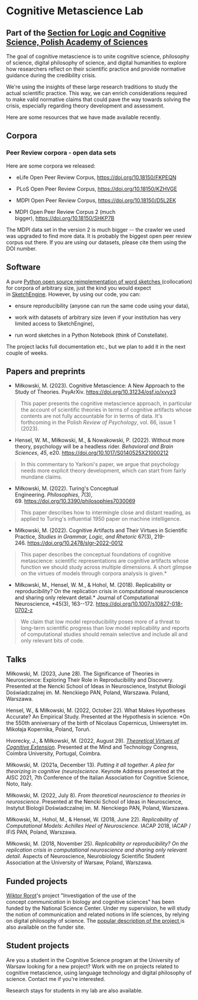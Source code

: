 # Cognitive Metascience Lab
## Part of the [Section for Logic and Cognitive Science, Polish Academy of Sciences ](https://ifispan.pl/en/filozofia/logic-and-cognitive-science/)

The goal of cognitive metascience is to unite cognitive science, philosophy of science, digital philosophy of science, and digital humanities to explore how researchers reflect on their scientific practice and provide normative guidance during the credibility crisis.

We're using the insights of these large research traditions to study the actual scientific practice. This way, we can enrich considerations required to make valid normative claims that could pave the way towards solving the crisis, especially regarding theory development and assessment.

Here are some resources that we have made available recently.

## Corpora

### Peer Review corpora - open data sets

Here are some corpora we released:

-  eLife Open Peer Review Corpus, <https://doi.org/10.18150/FKPEQN>

-  PLoS Open Peer Review Corpus, <https://doi.org/10.18150/KZHVGE>

-  MDPI Open Peer Review Corpus, <https://doi.org/10.18150/D5L2EK>

-  MDPI Open Peer Review Corpus 2 (much bigger), <https://doi.org/10.18150/SHKP7B>

The MDPI data set in the version 2 is much bigger -- the crawler we used was upgraded to find more data. It is probably the biggest open peer review corpus out there. If you are using our datasets, please cite them using the DOI number.

## Software

A pure [Python open source reimplementation of word sketches ](https://github.com/cognitive-metascience/word_sketch)(collocation) for corpora of arbitrary size, just the kind you would expect in [SketchEngine](https://www.sketchengine.eu/). However, by using our code, you can:

-   ensure reproducibility (anyone can run the same code using your data),

-   work with datasets of arbitrary size (even if your institution has very limited access to SketchEngine),

-   run word sketches in a Python Notebook (think of Constellate).

The project lacks full documentation etc., but we plan to add it in the next couple of weeks.

## Papers and preprints

- Miłkowski, M. (2023). Cognitive Metascience: A New Approach to the Study of Theories. PsyArXiv. <https://doi.org/10.31234/osf.io/xvyz3>

> This paper presents the cognitive metascience approach, in particular the account of scientific theories in terms of cognitive artifacts whose contents are not fully accountable for in terms of data. It's forthcoming in the Polish *Review of Psychology*, vol. 66, issue 1 (2023).

-   Hensel, W. M., Miłkowski, M., & Nowakowski, P. (2022). Without more theory, psychology will be a headless rider. *Behavioral and Brain Sciences*, *45*, e20. <https://doi.org/10.1017/S0140525X21000212>

> In this commentary to Yarkoni's paper, we argue that psychology needs more explicit theory development, which can start from fairly mundane claims.

-   Miłkowski, M. (2022). Turing's Conceptual Engineering. *Philosophies*, *7*(3), 69. <https://doi.org/10.3390/philosophies7030069>

> This paper describes how to intermingle close and distant reading, as applied to Turing's influential 1950 paper on machine intelligence.

-   Miłkowski, M. (2022). Cognitive Artifacts and Their Virtues in Scientific Practice, *Studies in Grammar, Logic, and Rhetoric* 67(3), 219-246. <https://doi.org/10.2478/slgr-2022-0012>

> This paper describes the conceptual foundations of cognitive metascience: scientific representations are cognitive artifacts whose function we should study across multiple dimensions. A short glimpse on the virtues of models through corpora analysis is given.*

-   Miłkowski, M., Hensel, W. M., & Hohol, M. (2018). Replicability or reproducibility? On the replication crisis in computational neuroscience and sharing only relevant detail.* Journal of Computational Neuroscience, *45(3), 163--172. <https://doi.org/10.1007/s10827-018-0702-z>

> We claim that low model reproducibility poses more of a threat to long-term scientific progress than low model replicability and reports of computational studies should remain selective and include all and only relevant bits of code.

## Talks

Miłkowski, M. (2023, June 28). The Significance of Theories in Neuroscience: Exploring Their Role in Reproducibility and Discovery. Presented at the Nencki School of Ideas in Neuroscience, Instytut Biologii Doświadczalnej im. M. Nenckiego PAN, Poland, Warszawa. Poland, Warszawa.

Hensel, W., & Miłkowski, M. (2022, October 22). What Makes Hypotheses Accurate? An Empirical Study. Presented at the Hypothesis in science. *On the 550th anniversary of the birth of Nicolaus Copernicus, Uniwersytet im. Mikołaja Kopernika, Poland, Toruń.

Hvorecky, J., & Miłkowski, M. (2022, August 29). *[Theoretical Virtues of Cognitive Extension](https://youtu.be/AohZvaOqik0)*. Presented at the Mind and Technology Congress, Coimbra University, Portugal, Coimbra.

Miłkowski, M. (2021a, December 13). *Putting it all together. A plea for theorizing in cognitive (neuro)science*. Keynote Address presented at the AISC 2021, 7th Conference of the Italian Association for Cognitive Science, Noto, Italy.

Miłkowski, M. (2022, July 8). *From theoretical neuroscience to theories in neuroscience*. Presented at the Nencki School of Ideas in Neuroscience, Instytut Biologii Doświadczalnej im. M. Nenckiego PAN, Poland, Warszawa.

Miłkowski, M., Hohol, M., & Hensel, W. (2018, June 22). *Replicability of Computational Models: Achilles Heel of Neuroscience*. IACAP 2018, IACAP / IFiS PAN, Poland, Warszawa.

Miłkowski, M. (2018, November 25). *Replicability or reproducibility? On the replication crisis in computational neuroscience and sharing only relevant detail*. Aspects of Neuroscience, Neurobiology Scientific Student Association at the University of Warsaw, Poland, Warszawa.

## Funded projects

[Wiktor Rorot](https://wiktor.rorot.pl/)'s project "Investigation of the use of the concept *communication* in biology and cognitive sciences" has been funded by the National Science Center. Under my supervision, he will study the notion of communication and related notions in life sciences, by relying on digital philosophy of science. The [popular description of the project ](https://www.ncn.gov.pl/sites/default/files/listy-rankingowe/2022-03-15-ako9z8/streszczenia/558141-en.pdf)is also available on the funder site.

## Student projects


Are you a student in the Cognitive Science program at the University of Warsaw looking for a new project? Work with me on projects related to cognitive metascience, using language technology and digital philosophy of science. Contact me if you're interested.

Research stays for students in my lab are also available.
